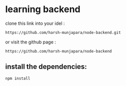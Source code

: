 # learning backend 

clone this link into your idel :
```
https://github.com/harsh-munjapara/node-backend.git
```

or visit the github page :
```
https://github.com/harsh-munjapara/node-backend
```

## install the dependencies: 
```
npm install
```

